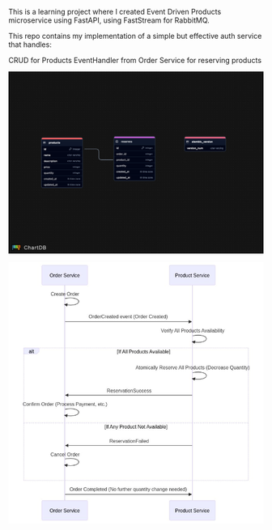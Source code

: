 This is a learning project where I created Event Driven Products microservice using FastAPI, using FastStream for RabbitMQ.

This repo contains my implementation of a simple but effective auth service that handles:

CRUD for Products
EventHandler from Order Service for reserving products


![image](products-db.png)




![image2](flow.jpg)